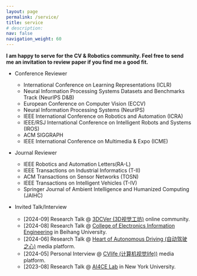 ```yaml
---
layout: page
permalink: /service/
title: service
# description: 
nav: false
navigation_weight: 60
---
```


**I am happy to serve for the CV & Robotics community. Feel free to send me an invitation to review paper if you find me a good fit.**

- Conference Reviewer
    - International Conference on Learning Representations (ICLR)
    - Neural Information Processing Systems Datasets and Benchmarks Track (NeurIPS D&B)
    - European Conference on Computer Vision (ECCV)
    - Neural Information Processing Systems (NeurIPS)
    - IEEE International Conference on Robotics and Automation (ICRA)
    - IEEE/RSJ International Conference on Intelligent Robots and Systems (IROS)
    - ACM SIGGRAPH 
    - IEEE International Conference on Multimedia & Expo (ICME) 

- Journal Reviewer
    - IEEE Robotics and Automation Letters(RA-L)
    - IEEE Transactions on Industrial Informatics (T-II)
    - ACM Transactions on Sensor Networks (TOSN)
    - IEEE Transactions on Intelligent Vehicles (T-IV)
    - Springer Journal of Ambient Intelligence and Humanized Computing (JAIHC)

- Invited Talk/Interview
    - [2024-09] Research Talk @ <a href="https://www.3dcver.com/">3DCVer (3D视觉工坊)</a> online community.
    - [2024-08] Research Talk @ <a href="http://www.buaa.edu.cn/">College of Electronics Information Engineering</a> in Beihang University.
    - [2024-06] Research Talk @ <a href="https://www.zdjszx.com/">Heart of Autonomous Driving (自动驾驶之心)</a> media platform. 
    - [2024-05] Personal Interview @ <a href="https://cvlife.net//">CVlife (计算机视觉life))</a> media platform. 
    - [2023-08] Research Talk @ <a href="https://ai4ce.github.io/">AI4CE Lab</a> in New York University.